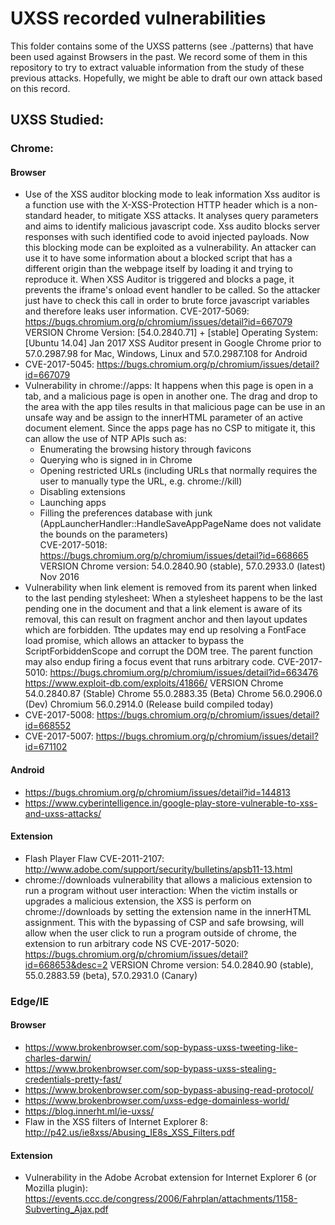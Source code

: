 # UXSS recorded vulnerabilities

This folder contains some of the UXSS patterns (see ./patterns) that have been used against Browsers in the past. We record some of them in this repository to try to extract valuable information from the study of these previous attacks. Hopefully, we might be able to draft our own attack based on this record.

## UXSS Studied:

### Chrome:
#### Browser
- Use of the XSS auditor blocking mode to leak information
 Xss auditor is a function use with the X-XSS-Protection HTTP header which is a non-standard header, to mitigate XSS attacks. It analyses query parameters and aims to identify malicious javascript code. Xss audito blocks server responses with such identified code to avoid injected payloads. Now this blocking mode can be exploited as a vulnerability. An attacker can use it to have some information about a blocked script that has a different origin than the webpage itself by loading it and trying to reproduce it. When XSS Auditor is triggered and blocks a page, it prevents the iframe's onload event handler to be called. So the attacker just have to check this call in order to brute force javascript variables and therefore leaks user information.
CVE-2017-5069: https://bugs.chromium.org/p/chromium/issues/detail?id=667079
VERSION
Chrome Version: [54.0.2840.71] + [stable]
Operating System: [Ubuntu 14.04]
Jan 2017
XSS Auditor present in Google Chrome prior to 57.0.2987.98 for Mac, Windows, Linux and 57.0.2987.108 for Android
- CVE-2017-5045: https://bugs.chromium.org/p/chromium/issues/detail?id=667079
- Vulnerability in chrome://apps: It happens when this page is open in a tab, and a malicious page is open in another one. The drag and drop to the area with the app tiles results in that malicious page can be use in an unsafe way and be assign to the innerHTML parameter of an active document element. Since the apps page has no CSP to mitigate it, this can allow the use of NTP APIs such as:
	- Enumerating the browsing history through favicons
	- Querying who is signed in in Chrome
	- Opening restricted URLs (including URLs that normally requires the user to manually type the URL, e.g. chrome://kill)
	- Disabling extensions
	- Launching apps
	- Filling the preferences database with junk (AppLauncherHandler::HandleSaveAppPageName does not validate the bounds on the parameters)  
CVE-2017-5018: https://bugs.chromium.org/p/chromium/issues/detail?id=668665
VERSION
Chrome version: 54.0.2840.90 (stable), 57.0.2933.0 (latest)
Nov 2016
- Vulnerability when link element is removed from its parent when linked to the last pending stylesheet: When a stylesheet happens to be the last pending one in the document and that a link element is aware of its removal, this can result on fragment anchor and then layout updates which are forbidden. Tthe updates may end up resolving a FontFace load promise, which allows an attacker to bypass the ScriptForbiddenScope and corrupt the DOM tree. The parent function may also endup firing a focus event that runs arbitrary code.
CVE-2017-5010: https://bugs.chromium.org/p/chromium/issues/detail?id=663476
https://www.exploit-db.com/exploits/41866/
VERSION
Chrome 54.0.2840.87 (Stable)
Chrome 55.0.2883.35 (Beta)
Chrome 56.0.2906.0 (Dev)
Chromium 56.0.2914.0 (Release build compiled today)
- CVE-2017-5008: https://bugs.chromium.org/p/chromium/issues/detail?id=668552
- CVE-2017-5007: https://bugs.chromium.org/p/chromium/issues/detail?id=671102
#### Android
- https://bugs.chromium.org/p/chromium/issues/detail?id=144813
- https://www.cyberintelligence.in/google-play-store-vulnerable-to-xss-and-uxss-attacks/

#### Extension
- Flash Player Flaw CVE-2011-2107: http://www.adobe.com/support/security/bulletins/apsb11-13.html
- chrome://downloads vulnerability that allows a malicious extension to run a program without user interaction: When the victim installs or upgrades a malicious extension, the XSS is perform on chrome://downloads by setting the extension name in the innerHTML assignment. This with the bypassing of CSP and safe browsing, will allow when the user click to run a program outside of chrome, the extension to run arbitrary code NS
CVE-2017-5020: https://bugs.chromium.org/p/chromium/issues/detail?id=668653&desc=2
VERSION
Chrome version: 54.0.2840.90 (stable), 55.0.2883.59 (beta), 57.0.2931.0 (Canary)

### Edge/IE
#### Browser
- https://www.brokenbrowser.com/sop-bypass-uxss-tweeting-like-charles-darwin/
- https://www.brokenbrowser.com/sop-bypass-uxss-stealing-credentials-pretty-fast/
- https://www.brokenbrowser.com/sop-bypass-abusing-read-protocol/
- https://www.brokenbrowser.com/uxss-edge-domainless-world/
- https://blog.innerht.ml/ie-uxss/
- Flaw in the XSS filters of Internet Explorer 8: http://p42.us/ie8xss/Abusing_IE8s_XSS_Filters.pdf

#### Extension
- Vulnerability in the Adobe Acrobat extension for Internet Explorer 6 (or Mozilla plugin): https://events.ccc.de/congress/2006/Fahrplan/attachments/1158-Subverting_Ajax.pdf


